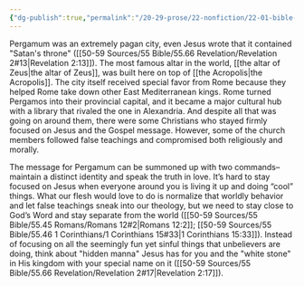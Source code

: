 ```yaml
---
{"dg-publish":true,"permalink":"/20-29-prose/22-nonfiction/22-01-bible-history/the-seven-churches-of-asia-minor/pergamum/","created":"2023-10-20"}
---
```


Pergamum was an extremely pagan city, even Jesus wrote that it contained "Satan's throne" ([[50-59 Sources/55 Bible/55.66 Revelation/Revelation 2#13\|Revelation 2:13]]). The most famous altar in the world, [[the altar of Zeus\|the altar of Zeus]], was built here on top of [[the Acropolis\|the Acropolis]]. The city itself received special favor from Rome because they helped Rome take down other East Mediterranean kings. Rome turned Pergamos into their provincial capital, and it became a major cultural hub with a library that rivaled the one in Alexandria. And despite all that was going on around them, there were some Christians who stayed firmly focused on Jesus and the Gospel message. However, some of the church members followed false teachings and compromised both religiously and morally.

The message for Pergamum can be summoned up with two commands–maintain a distinct identity and speak the truth in love. It’s hard to stay focused on Jesus when everyone around you is living it up and doing “cool” things. What our flesh would love to do is normalize that worldly behavior and let false teachings sneak into our theology, but we need to stay close to God’s Word and stay separate from the world ([[50-59 Sources/55 Bible/55.45 Romans/Romans 12#2\|Romans 12:2]]; [[50-59 Sources/55 Bible/55.46 1 Corinthians/1 Corinthians 15#33\|1 Corinthians 15:33]]). Instead of focusing on all the seemingly fun yet sinful things that unbelievers are doing, think about "hidden manna" Jesus has for you and the "white stone" in His kingdom with your special name on it ([[50-59 Sources/55 Bible/55.66 Revelation/Revelation 2#17\|Revelation 2:17]]).
